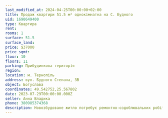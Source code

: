 ```yaml
---
last_modified_at: 2024-04-25T00:00:00+02:00
title: Продаж квартири 51.5 м² однокімнатна на С. Будного
uid: 1690649400
type: Квартира
rent:
rooms: 1
surface: 51.5
surface_land:
price: $37000
price_sqmt:
floor: 10
floors: 11
parking: Прибудинкова територія
region:
location: м. Тернопіль
address: вул. Будного Степана, 3В
object: Богуслава
coordinates: 49.542752,25.567802
date: 2023-07-29T00:00:00.000Z
seller: Анна Владика
phone: 380985374368
description: Новозбудоване житло потребує ремонтно-оздоблювальних робіт
---
```


